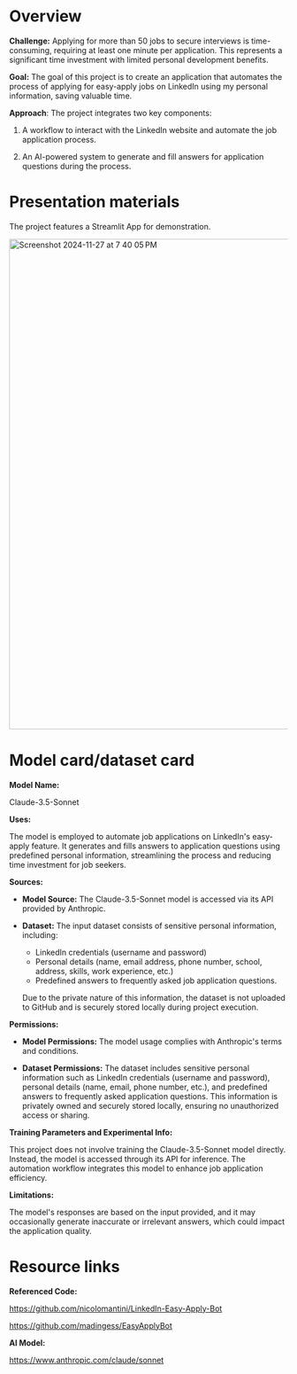 # Overview

**Challenge:** Applying for more than 50 jobs to secure interviews is time-consuming, requiring at least one minute per application. This represents a significant time investment with limited personal development benefits. 

**Goal:** The goal of this project is to create an application that automates the process of applying for easy-apply jobs on LinkedIn using my personal information, saving valuable time.

**Approach**: The project integrates two key components:

1. A workflow to interact with the LinkedIn website and automate the job application process.
   
2. An AI-powered system to generate and fill answers for application questions during the process.

# Presentation materials

The project features a Streamlit App for demonstration.

<img width="885" alt="Screenshot 2024-11-27 at 7 40 05 PM" src="https://github.com/user-attachments/assets/76f6b837-b858-4945-b06b-fbe71e10cff7">

# Model card/dataset card

**Model Name:**

Claude-3.5-Sonnet

**Uses:** 

The model is employed to automate job applications on LinkedIn's easy-apply feature. It generates and fills answers to application questions using predefined personal information, streamlining the process and reducing time investment for job seekers.

**Sources:** 

- **Model Source:** The Claude-3.5-Sonnet model is accessed via its API provided by Anthropic.

- **Dataset:** The input dataset consists of sensitive personal information, including:

  - LinkedIn credentials (username and password)
  - Personal details (name, email address, phone number, school, address, skills, work experience, etc.)
  - Predefined answers to frequently asked job application questions. 
  
  Due to the private nature of this information, the dataset is not uploaded to GitHub and is securely stored locally during project execution.

**Permissions:**

- **Model Permissions:** The model usage complies with Anthropic's terms and conditions.
  
- **Dataset Permissions:** The dataset includes sensitive personal information such as LinkedIn credentials (username and password), personal details (name, email, phone number, etc.), and predefined answers to frequently asked application questions. This information is privately owned and securely stored locally, ensuring no unauthorized access or sharing.

**Training Parameters and Experimental Info:**

This project does not involve training the Claude-3.5-Sonnet model directly. Instead, the model is accessed through its API for inference. The automation workflow integrates this model to enhance job application efficiency.

**Limitations:**

The model's responses are based on the input provided, and it may occasionally generate inaccurate or irrelevant answers, which could impact the application quality.


# Resource links

**Referenced Code:**

https://github.com/nicolomantini/LinkedIn-Easy-Apply-Bot

https://github.com/madingess/EasyApplyBot

**AI Model:**

https://www.anthropic.com/claude/sonnet


